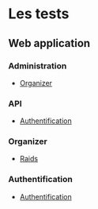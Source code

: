 # Les tests

## Web application

### Administration

* [Organizer](Admin/organizer.md)

### API

* [Authentification](API/authentification.md)

### Organizer

- [Raids](Organizer/raids.md)

### Authentification

- [Authentification](Organizer/authentification.md)

